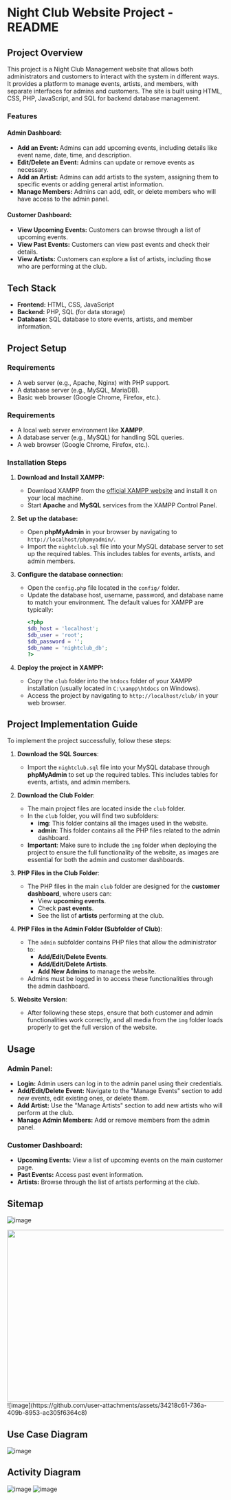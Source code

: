 # Night Club Website Project - README

## Project Overview
This project is a Night Club Management website that allows both administrators and customers to interact with the system in different ways. It provides a platform to manage events, artists, and members, with separate interfaces for admins and customers. The site is built using HTML, CSS, PHP, JavaScript, and SQL for backend database management.

### Features
#### Admin Dashboard:
- **Add an Event:** Admins can add upcoming events, including details like event name, date, time, and description.
- **Edit/Delete an Event:** Admins can update or remove events as necessary.
- **Add an Artist:** Admins can add artists to the system, assigning them to specific events or adding general artist information.
- **Manage Members:** Admins can add, edit, or delete members who will have access to the admin panel.

#### Customer Dashboard:
- **View Upcoming Events:** Customers can browse through a list of upcoming events.
- **View Past Events:** Customers can view past events and check their details.
- **View Artists:** Customers can explore a list of artists, including those who are performing at the club.

## Tech Stack
- **Frontend:** HTML, CSS, JavaScript
- **Backend:** PHP, SQL (for data storage)
- **Database:** SQL database to store events, artists, and member information.

## Project Setup

### Requirements
- A web server (e.g., Apache, Nginx) with PHP support.
- A database server (e.g., MySQL, MariaDB).
- Basic web browser (Google Chrome, Firefox, etc.).

### Requirements
- A local web server environment like **XAMPP**.
- A database server (e.g., MySQL) for handling SQL queries.
- A web browser (Google Chrome, Firefox, etc.).

### Installation Steps
1. **Download and Install XAMPP:**
   - Download XAMPP from the [official XAMPP website](https://www.apachefriends.org/download.html) and install it on your local machine.
   - Start **Apache** and **MySQL** services from the XAMPP Control Panel.

2. **Set up the database:**
   - Open **phpMyAdmin** in your browser by navigating to `http://localhost/phpmyadmin/`.
   - Import the `nightclub.sql` file into your MySQL database server to set up the required tables. This includes tables for events, artists, and admin members.

3. **Configure the database connection:**
   - Open the `config.php` file located in the `config/` folder.
   - Update the database host, username, password, and database name to match your environment. The default values for XAMPP are typically:
     ```php
     <?php
     $db_host = 'localhost';
     $db_user = 'root';
     $db_password = '';
     $db_name = 'nightclub_db';
     ?>
     ```

4. **Deploy the project in XAMPP:**
   - Copy the `club` folder into the `htdocs` folder of your XAMPP installation (usually located in `C:\xampp\htdocs` on Windows).
   - Access the project by navigating to `http://localhost/club/` in your web browser.


## Project Implementation Guide

To implement the project successfully, follow these steps:

1. **Download the SQL Sources**:
   - Import the `nightclub.sql` file into your MySQL database through **phpMyAdmin** to set up the required tables. This includes tables for events, artists, and admin members.

2. **Download the Club Folder**:
   - The main project files are located inside the `club` folder.
   - In the `club` folder, you will find two subfolders:
     - **img**: This folder contains all the images used in the website.
     - **admin**: This folder contains all the PHP files related to the admin dashboard.
   - **Important**: Make sure to include the `img` folder when deploying the project to ensure the full functionality of the website, as images are essential for both the admin and customer dashboards.

3. **PHP Files in the Club Folder**:
   - The PHP files in the main `club` folder are designed for the **customer dashboard**, where users can:
     - View **upcoming events**.
     - Check **past events**.
     - See the list of **artists** performing at the club.

4. **PHP Files in the Admin Folder (Subfolder of Club)**:
   - The `admin` subfolder contains PHP files that allow the administrator to:
     - **Add/Edit/Delete Events**.
     - **Add/Edit/Delete Artists**.
     - **Add New Admins** to manage the website.
   - Admins must be logged in to access these functionalities through the admin dashboard.

5. **Website Version**:
   - After following these steps, ensure that both customer and admin functionalities work correctly, and all media from the `img` folder loads properly to get the full version of the website.

## Usage

### Admin Panel:
- **Login:** Admin users can log in to the admin panel using their credentials.
- **Add/Edit/Delete Event:** Navigate to the "Manage Events" section to add new events, edit existing ones, or delete them.
- **Add Artist:** Use the "Manage Artists" section to add new artists who will perform at the club.
- **Manage Admin Members:** Add or remove members from the admin panel.

### Customer Dashboard:
- **Upcoming Events:** View a list of upcoming events on the main customer page.
- **Past Events:** Access past event information.
- **Artists:** Browse through the list of artists performing at the club.

## Sitemap

![image]()
 <div><img src="https://github.com/user-attachments/assets/c6b39a76-e63e-458e-bbc9-2077d383ca05" width="800" height="400" /></div>
![image](https://github.com/user-attachments/assets/34218c61-736a-409b-8953-ac305f6364c8)



## Use Case Diagram

![image](https://github.com/user-attachments/assets/3de9818a-2c64-43b5-9526-9549b434d7c3)

## Activity Diagram

![image](https://github.com/user-attachments/assets/c550254d-9649-4261-8f36-7f78ef0a5a75)
![image](https://github.com/user-attachments/assets/53b878cf-76cb-4f66-84b4-ea740917edd4)


